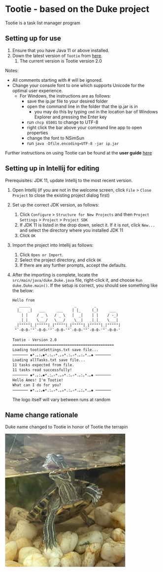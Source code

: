 # Tootie - based on the Duke project
Tootie is a task list manager program

## Setting up for use 

1. Ensure that you have Java 11 or above installed.
1. Down the latest version of `Tootie` from [here](https://github.com/AmeliaTYR/ip/releases/tag/A-Release).
    1. The current version is Tootie version 2.0

Notes:
* All comments starting with # will be ignored.
* Change your console font to one which supports Unicode for the optimal user experience.
  * For Windows, the instructions are as follows: 
    * save the ip.jar file to your desired folder
    * open the command line in the folder that the ip.jar is in 
        * you may do this by typing `cmd` in the location bar of Windows Explorer and pressing the Enter key
    * run `chcp 65001` to change to UTF-8
    * right click the bar above your command line app to open properties
    * change the font to NSimSun
    * run `java -Dfile.encoding=UTF-8 -jar ip.jar`
    
Further instructions on using Tootie can be found at the **user guide** [here](https://ameliatyr.github.io/ip/)

## Setting up in Intellij for editing

Prerequisites: JDK 11, update Intellij to the most recent version.

1. Open Intellij (if you are not in the welcome screen, click `File` > `Close Project` to close the existing project dialog first)
1. Set up the correct JDK version, as follows:
   1. Click `Configure` > `Structure for New Projects` and then `Project Settings` > `Project` > `Project SDK`
   1. If JDK 11 is listed in the drop down, select it. If it is not, click `New...` and select the directory where you installed JDK 11
   1. Click `OK`
1. Import the project into Intellij as follows:
   1. Click `Open or Import`.
   1. Select the project directory, and click `OK`
   1. If there are any further prompts, accept the defaults.
   
1. After the importing is complete, locate the `src/main/java/duke.Duke.java` file, right-click it, and choose `Run duke.Duke.main()`. If the setup is correct, you should see something like the below:

   ```
   Hello from
      _____                    _        _            
     |_   _|   ___     ___    | |_     (_)     ___   
       | |    / _ \   / _ \   |  _|    | |    / -_)  
      _|_|_   \___/   \___/   _\__|   _|_|_   \___|  
    _|"""""|_|"""""|_|"""""|_|"""""|_|"""""|_|"""""| 
    "`-0-0-'"`-0-0-'"`-0-0-'"`-0-0-'"`-0-0-'"`-0-0-' 
   
   Tootie - Version 2.0
   ==============================================
   Loading tootieSettings.txt save file...
   ─────── ✱*.｡:｡✱*.:｡✧*.｡✰*.:｡✧*.｡:｡*.｡✱ ───────
   Loading allTasks.txt save file...
   11 tasks expected from file.
   11 tasks read successfully!
   ─────── ✱*.｡:｡✱*.:｡✧*.｡✰*.:｡✧*.｡:｡*.｡✱ ───────
   Hello Ames! I'm Tootie!
   What can I do for you?
   ─────── ✱*.｡:｡✱*.:｡✧*.｡✰*.:｡✧*.｡:｡*.｡✱ ───────
   ```
   
   The logo itself will vary between runs at random
   
## Name change rationale

Duke name changed to Tootie in honor of Tootie the terrapin

![Tootie-pa-tootie](https://github.com/AmeliaTYR/ip/blob/master/images/tootie-pa-tootie.png)
